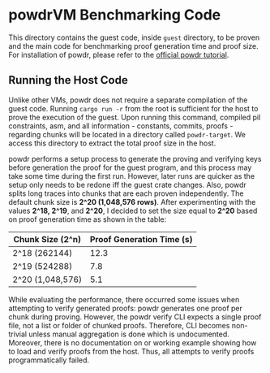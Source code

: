 # powdrVM Benchmarking Code

This directory contains the guest code, inside `guest` directory, to be proven and the main code for benchmarking proof generation time and proof size.
For installation of powdr, please refer to the [official powdr tutorial](https://docs.powdr.org/installation_sdk.html).

## Running the Host Code
Unlike other VMs, powdr does not require a separate compilation of the guest code. Running `cargo run -r` from the root is sufficient for 
the host to prove the execution of the guest. Upon running this command, compiled pil constraints, asm, and all information - constants, commits, 
proofs - regarding chunks will be located in a directory called `powdr-target`. We access this directory to extract the total proof size in the host.

powdr performs a setup process to generate the proving and verifying keys before generation the proof for the guest program, and
this process may take some time during the first run. However, later runs are quicker as the setup only needs to be redone iff 
the guest crate changes. Also, powdr splits long traces into chunks that are each proven independently. The default chunk size is **2^20 (1,048,576 
rows)**. After experimenting with the values **2^18, 2^19**, and **2^20**, I decided to set the size equal to **2^20** based on proof generation time 
as shown in the table:

| Chunk Size (2^n) | Proof Generation Time (s) |
|------------------|----------------|
| 2^18 (262144)    | 12.3           |
| 2^19 (524288)   |  7.8            |
| 2^20 (1,048,576) |  5.1            |


While evaluating the performance, there occurred some issues when attempting to verify generated proofs: powdr generates one proof per chunk during 
proving. However, the powdr verify CLI expects a single proof file, not a list or folder of chunked proofs. Therefore, CLI becomes non-trivial unless 
manual aggregation is done which is undocumented. Moreover, there is no documentation on or working example showing how to load and verify proofs from 
the host. Thus, all attempts to verify proofs programmatically failed.

